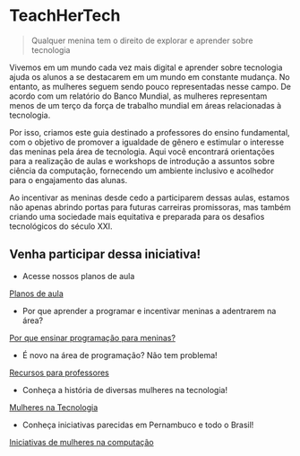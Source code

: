 # TeachHerTech

> Qualquer menina tem o direito de explorar e aprender sobre tecnologia
> 

Vivemos em um mundo cada vez mais digital e aprender sobre tecnologia ajuda os alunos a se destacarem em um mundo em constante mudança. No entanto, as mulheres seguem sendo pouco representadas nesse campo. De acordo com um relatório do Banco Mundial, as mulheres representam menos de um terço da força de trabalho mundial em áreas relacionadas à tecnologia.

Por isso, criamos este guia destinado a professores do ensino fundamental, com o objetivo de promover a igualdade de gênero e estimular o interesse das meninas pela área de tecnologia. Aqui você encontrará orientações para a realização de aulas e workshops de introdução a assuntos sobre ciência da computação, fornecendo um ambiente inclusivo e acolhedor para o engajamento das alunas.

Ao incentivar as meninas desde cedo a participarem dessas aulas, estamos não apenas abrindo portas para futuras carreiras promissoras, mas também criando uma sociedade mais equitativa e preparada para os desafios tecnológicos do século XXI.

## Venha participar dessa iniciativa!

- Acesse nossos planos de aula

[Planos de aula](https://www.notion.so/56c7aaebda6e47fcbf3d78c70c489495?pvs=21)

- Por que aprender a programar e incentivar meninas a adentrarem na área?

[Por que ensinar programação para meninas?](https://www.notion.so/Por-que-ensinar-programa-o-para-meninas-be3feedeed3b484abaee131882f494d7?pvs=21)

- É novo na área de programação? Não tem problema!

[Recursos para professores](https://www.notion.so/Recursos-para-professores-1f08d3d8469b4aaea0281f3845aa2b64?pvs=21)

- Conheça a história de diversas mulheres na tecnologia!

[Mulheres na Tecnologia ](https://www.notion.so/Mulheres-na-Tecnologia-4fe4d4a28d6b4747b9cc9e7fe4d1ae4e?pvs=21)

- Conheça iniciativas parecidas em Pernambuco e todo o Brasil!

[Iniciativas de mulheres na computação](https://www.notion.so/Iniciativas-de-mulheres-na-computa-o-2641d7c18d1e42ff924d13a1f45a6b3e?pvs=21)
